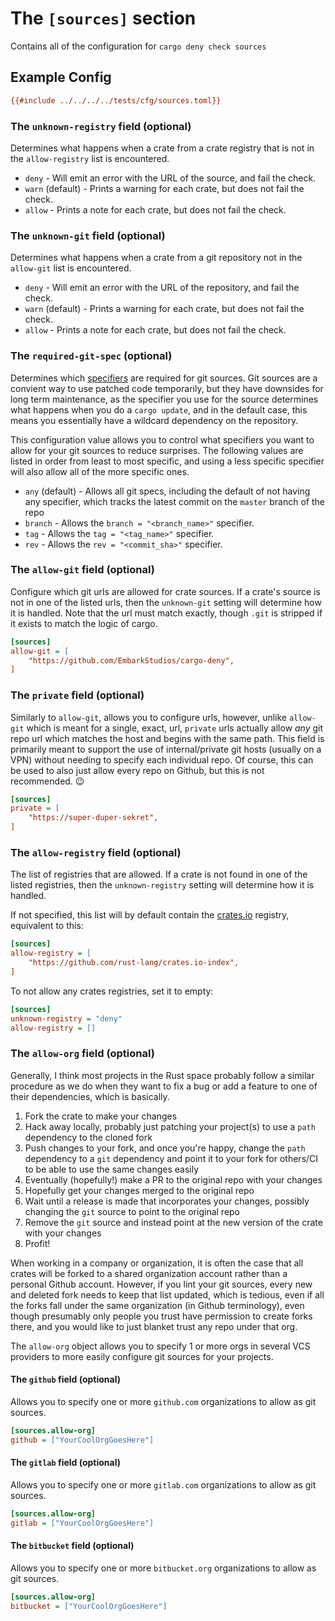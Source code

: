 # The `[sources]` section

Contains all of the configuration for `cargo deny check sources`

## Example Config

```ini
{{#include ../../../../tests/cfg/sources.toml}}
```

### The `unknown-registry` field (optional)

Determines what happens when a crate from a crate registry that is not in the `allow-registry` list is encountered.

* `deny` - Will emit an error with the URL of the source, and fail the check.
* `warn` (default) - Prints a warning for each crate, but does not fail the check.
* `allow` - Prints a note for each crate, but does not fail the check.

### The `unknown-git` field (optional)

Determines what happens when a crate from a git repository not in the `allow-git` list is encountered.

* `deny` - Will emit an error with the URL of the repository, and fail the check.
* `warn` (default) - Prints a warning for each crate, but does not fail the check.
* `allow` - Prints a note for each crate, but does not fail the check.

### The `required-git-spec` (optional)

Determines which [specifiers](https://doc.rust-lang.org/cargo/reference/specifying-dependencies.html#specifying-dependencies-from-git-repositories) are required for git sources. Git sources are a convient way to use patched code temporarily, but they have downsides for long term maintenance, as the specifier you use for the source determines what happens when you do a `cargo update`, and in the default case, this means you essentially have a wildcard dependency on the repository.

This configuration value allows you to control what specifiers you want to allow for your git sources to reduce surprises. The following values are listed in order from least to most specific, and using a less specific specifier will also allow all of the more specific ones.

* `any` (default) - Allows all git specs, including the default of not having
any specifier, which tracks the latest commit on the `master` branch of the repo
* `branch` - Allows the `branch = "<branch_name>"` specifier.
* `tag` - Allows the `tag = "<tag_name>"` specifier.
* `rev` - Allows the `rev = "<commit_sha>"` specifier.

### The `allow-git` field (optional)

Configure which git urls are allowed for crate sources. If a crate's source is not in one of the listed urls, then the `unknown-git` setting will determine how it is handled. Note that the url must match exactly, though `.git` is stripped if it exists to match the logic of cargo.

```ini
[sources]
allow-git = [
    "https://github.com/EmbarkStudios/cargo-deny",
]
```

### The `private` field (optional)

Similarly to `allow-git`, allows you to configure urls, however, unlike `allow-git` which is meant for a single, exact, url, `private` urls actually allow _any_ git repo url which matches the host and begins with the same path. This field is primarily meant to support the use of internal/private git hosts (usually on a VPN) without needing to specify each individual repo. Of course, this can be used to also just allow every repo on Github, but this is not recommended. 😉

```ini
[sources]
private = [
    "https://super-duper-sekret",
]
```

### The `allow-registry` field (optional)

The list of registries that are allowed. If a crate is not found in one of the listed registries, then the `unknown-registry` setting will determine how it is handled.

If not specified, this list will by default contain the [crates.io](http://crates.io) registry, equivalent to this:

```ini
[sources]
allow-registry = [
    "https://github.com/rust-lang/crates.io-index",
]
```

To not allow any crates registries, set it to empty:

```ini
[sources]
unknown-registry = "deny"
allow-registry = []
```

### The `allow-org` field (optional)

Generally, I think most projects in the Rust space probably follow a similar procedure as we do when they want to fix a bug or add a feature to one of their dependencies, which is basically.

1. Fork the crate to make your changes
1. Hack away locally, probably just patching your project(s) to use a `path` dependency to the cloned fork
1. Push changes to your fork, and once you're happy, change the `path` dependency to a `git` dependency and point it to your fork for others/CI to be able to use the same changes easily
1. Eventually (hopefully!) make a PR to the original repo with your changes
1. Hopefully get your changes merged to the original repo
1. Wait until a release is made that incorporates your changes, possibly changing the `git` source to point to the original repo
1. Remove the `git` source and instead point at the new version of the crate with your changes
1. Profit!

When working in a company or organization, it is often the case that all crates will be forked to a shared organization account rather than a personal Github account. However, if you lint your git sources, every new and deleted fork needs to keep that list updated, which is tedious, even if all the forks fall under the same organization (in Github terminology), even though presumably only people you trust have permission to create forks there, and you would like to just blanket trust any repo under that org.

The `allow-org` object allows you to specify 1 or more orgs in several VCS providers to more easily configure git sources for your projects.

#### The `github` field (optional)

Allows you to specify one or more `github.com` organizations to allow as git sources.

```ini
[sources.allow-org]
github = ["YourCoolOrgGoesHere"]
```

#### The `gitlab` field (optional)

Allows you to specify one or more `gitlab.com` organizations to allow as git sources.

```ini
[sources.allow-org]
gitlab = ["YourCoolOrgGoesHere"]
```

#### The `bitbucket` field (optional)

Allows you to specify one or more `bitbucket.org` organizations to allow as git sources.

```ini
[sources.allow-org]
bitbucket = ["YourCoolOrgGoesHere"]
```
